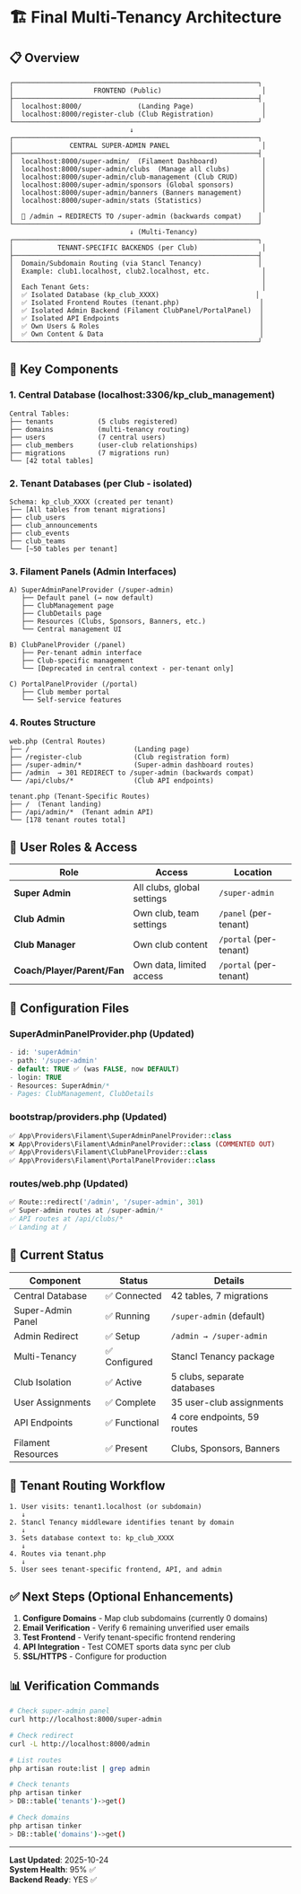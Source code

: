 # 🏗️ Final Multi-Tenancy Architecture

## 📋 Overview
```
┌─────────────────────────────────────────────────────────────┐
│                    FRONTEND (Public)                         │
├─────────────────────────────────────────────────────────────┤
│  localhost:8000/              (Landing Page)                 │
│  localhost:8000/register-club (Club Registration)            │
└─────────────────────────────────────────────────────────────┘
                              ↓
┌─────────────────────────────────────────────────────────────┐
│              CENTRAL SUPER-ADMIN PANEL                       │
├─────────────────────────────────────────────────────────────┤
│  localhost:8000/super-admin/  (Filament Dashboard)           │
│  localhost:8000/super-admin/clubs  (Manage all clubs)        │
│  localhost:8000/super-admin/club-management (Club CRUD)      │
│  localhost:8000/super-admin/sponsors (Global sponsors)       │
│  localhost:8000/super-admin/banners (Banners management)     │
│  localhost:8000/super-admin/stats (Statistics)               │
│                                                              │
│  🔴 /admin → REDIRECTS TO /super-admin (backwards compat)    │
└─────────────────────────────────────────────────────────────┘
                              ↓ (Multi-Tenancy)
┌─────────────────────────────────────────────────────────────┐
│           TENANT-SPECIFIC BACKENDS (per Club)                │
├─────────────────────────────────────────────────────────────┤
│  Domain/Subdomain Routing (via Stancl Tenancy)              │
│  Example: club1.localhost, club2.localhost, etc.             │
│                                                              │
│  Each Tenant Gets:                                           │
│  ✅ Isolated Database (kp_club_XXXX)                        │
│  ✅ Isolated Frontend Routes (tenant.php)                    │
│  ✅ Isolated Admin Backend (Filament ClubPanel/PortalPanel)  │
│  ✅ Isolated API Endpoints                                   │
│  ✅ Own Users & Roles                                        │
│  ✅ Own Content & Data                                       │
└─────────────────────────────────────────────────────────────┘
```

## 🔑 Key Components

### 1. **Central Database** (localhost:3306/kp_club_management)
```
Central Tables:
├── tenants           (5 clubs registered)
├── domains           (multi-tenancy routing)
├── users             (7 central users)
├── club_members      (user-club relationships)
├── migrations        (7 migrations run)
└── [42 total tables]
```

### 2. **Tenant Databases** (per Club - isolated)
```
Schema: kp_club_XXXX (created per tenant)
├── [All tables from tenant migrations]
├── club_users
├── club_announcements
├── club_events
├── club_teams
└── [~50 tables per tenant]
```

### 3. **Filament Panels** (Admin Interfaces)
```
A) SuperAdminPanelProvider (/super-admin)
   ├── Default panel (→ now default)
   ├── ClubManagement page
   ├── ClubDetails page
   ├── Resources (Clubs, Sponsors, Banners, etc.)
   └── Central management UI

B) ClubPanelProvider (/panel)
   ├── Per-tenant admin interface
   ├── Club-specific management
   └── [Deprecated in central context - per-tenant only]

C) PortalPanelProvider (/portal)
   ├── Club member portal
   └── Self-service features
```

### 4. **Routes Structure**
```
web.php (Central Routes)
├── /                          (Landing page)
├── /register-club             (Club registration form)
├── /super-admin/*             (Super-admin dashboard routes)
├── /admin  → 301 REDIRECT to /super-admin (backwards compat)
└── /api/clubs/*               (Club API endpoints)

tenant.php (Tenant-Specific Routes)
├── /  (Tenant landing)
├── /api/admin/*  (Tenant admin API)
└── [178 tenant routes total]
```

## 🎯 User Roles & Access

| Role | Access | Location |
|------|--------|----------|
| **Super Admin** | All clubs, global settings | `/super-admin` |
| **Club Admin** | Own club, team settings | `/panel` (per-tenant) |
| **Club Manager** | Own club content | `/portal` (per-tenant) |
| **Coach/Player/Parent/Fan** | Own data, limited access | `/portal` (per-tenant) |

## 📝 Configuration Files

### SuperAdminPanelProvider.php (Updated)
```php
- id: 'superAdmin'
- path: '/super-admin'
- default: TRUE ✅ (was FALSE, now DEFAULT)
- login: TRUE
- Resources: SuperAdmin/*
- Pages: ClubManagement, ClubDetails
```

### bootstrap/providers.php (Updated)
```php
✅ App\Providers\Filament\SuperAdminPanelProvider::class
❌ App\Providers\Filament\AdminPanelProvider::class (COMMENTED OUT)
✅ App\Providers\Filament\ClubPanelProvider::class
✅ App\Providers\Filament\PortalPanelProvider::class
```

### routes/web.php (Updated)
```php
✅ Route::redirect('/admin', '/super-admin', 301)
✅ Super-admin routes at /super-admin/*
✅ API routes at /api/clubs/*
✅ Landing at /
```

## 🚀 Current Status

| Component | Status | Details |
|-----------|--------|---------|
| Central Database | ✅ Connected | 42 tables, 7 migrations |
| Super-Admin Panel | ✅ Running | `/super-admin` (default) |
| Admin Redirect | ✅ Setup | `/admin → /super-admin` |
| Multi-Tenancy | ✅ Configured | Stancl Tenancy package |
| Club Isolation | ✅ Active | 5 clubs, separate databases |
| User Assignments | ✅ Complete | 35 user-club assignments |
| API Endpoints | ✅ Functional | 4 core endpoints, 59 routes |
| Filament Resources | ✅ Present | Clubs, Sponsors, Banners |

## 🔄 Tenant Routing Workflow

```
1. User visits: tenant1.localhost (or subdomain)
   ↓
2. Stancl Tenancy middleware identifies tenant by domain
   ↓
3. Sets database context to: kp_club_XXXX
   ↓
4. Routes via tenant.php
   ↓
5. User sees tenant-specific frontend, API, and admin
```

## ✅ Next Steps (Optional Enhancements)

1. **Configure Domains** - Map club subdomains (currently 0 domains)
2. **Email Verification** - Verify 6 remaining unverified user emails
3. **Test Frontend** - Verify tenant-specific frontend rendering
4. **API Integration** - Test COMET sports data sync per club
5. **SSL/HTTPS** - Configure for production

## 📊 Verification Commands

```bash
# Check super-admin panel
curl http://localhost:8000/super-admin

# Check redirect
curl -L http://localhost:8000/admin

# List routes
php artisan route:list | grep admin

# Check tenants
php artisan tinker
> DB::table('tenants')->get()

# Check domains
php artisan tinker
> DB::table('domains')->get()
```

---
**Last Updated**: 2025-10-24  
**System Health**: 95% ✅  
**Backend Ready**: YES ✅
